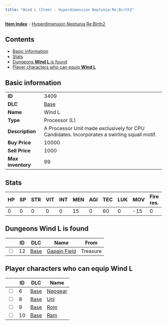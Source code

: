 ```yaml
---
title: "Wind L (Item) - Hyperdimension Neptunia Re;Birth2"
---
```


[**Item Index**](/neptunia/rb2/item/index.html) - [Hyperdimension Neptunia Re;Birth2](/neptunia/rb2)

## Contents

- [Basic information](#basic-information)
- [Stats](#stats)
- [Dungeons **Wind L** is found](#dungeons-wind-l-is-found)
- [Player characters who can equip **Wind L**](#player-characters-who-can-equip-wind-l)

## Basic information

|   |   |
| -- | -- |
| **ID** | 3409 |
| **DLC** | [Base](/neptunia/rb2/dlc/0-base.html) |
| **Name** | Wind L |
| **Type** | Processor (L) |
| **Description** | A Processor Unit made exclusively for CPU Candidates. Incorporates a swirling squall motif. |
| **Buy Price** | 10000 |
| **Sell Price** | 1000 |
| **Max inventory** | 99 |

## Stats

| HP | SP | STR | VIT | INT | MEN | AGI | TEC | LUK | MOV | Fire res. | Ice res. | Wind res. | Lightning res. |
| -- | -- | --- | --- | --- | --- | --- | --- | --- | --- | --------- | -------- | --------- | -------------- |
| 0 | 0 | 0 | 0 | 0 | 15 | 0 | 60 | 0 | -15 | 0 | 0 | 10 | -5 |

## Dungeons **Wind L** is found

|    | ID | DLC | Name | From |
| -- | -- | --- | ---- | ---- |
| <input type="checkbox" id="rb2-dungeon-0-12" class="trackbox" /> | 12 | [Base](/neptunia/rb2/dlc/0-base.html) | [Gapain Field](/neptunia/rb2/dungeon/0-12-gapain-field.html) | Treasure |

## Player characters who can equip **Wind L**

|    | ID | DLC | Name |
| -- | -- | --- | ---- |
| <input type="checkbox" id="rb2-player-0-6" class="trackbox" /> | 6 | [Base](/neptunia/rb2/dlc/0-base.html) | [Nepgear](/neptunia/rb2/player/0-6-nepgear.html) |
| <input type="checkbox" id="rb2-player-0-8" class="trackbox" /> | 8 | [Base](/neptunia/rb2/dlc/0-base.html) | [Uni](/neptunia/rb2/player/0-8-uni.html) |
| <input type="checkbox" id="rb2-player-0-9" class="trackbox" /> | 9 | [Base](/neptunia/rb2/dlc/0-base.html) | [Rom](/neptunia/rb2/player/0-9-rom.html) |
| <input type="checkbox" id="rb2-player-0-10" class="trackbox" /> | 10 | [Base](/neptunia/rb2/dlc/0-base.html) | [Ram](/neptunia/rb2/player/0-10-ram.html) |